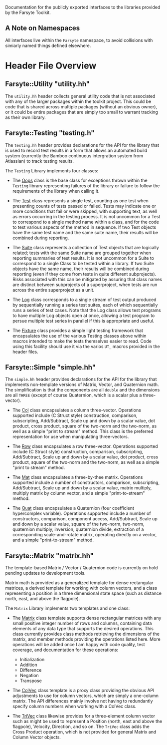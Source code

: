 Documentation for the publicly exported interfaces
to the libraries provided by the Farsyte Toolkit.

A Note on Namespaces
--------------------

All interfaces live within the `Farsyte` namespace, to avoid
collisions with simiarly named things defined elsewhere.

Header File Overview
====================

Farsyte::Utility "utility.hh"
----------------

The `utility.hh` header collects general utility code that
is not associated with any of the larger packages within
the toolkit project. This could be code that is shared
across multiple packages (without an obvious owner), or it
could be entire packages that are simply too small to
warrant tracking as their own library.

Farsyte::Testing "testing.h"
----------------

The `testing.hh` header provides declarations for the API
for the library that is used to record test results in a
form that allows an automated build system (currently the
Bamboo continuous intergration system from Atlassian) to
track testing results.

The `Testing` Library implements four classes:

  * The [Oops](classFarsyte_1_1Testing_1_1Oops.html) class
	is the base class for exceptions thrown within
	the `Testing` library representing failures of
	the library or failure to follow the requirements
	of the library when calling it.

  * The [Test](classFarsyte_1_1Testing_1_1Test.html) class
	represents a single test, counting as one test when presenting
	counts of tests passed or failed. Tests may indicate one or more
	conditions that fail or were skipped, with supporting text, as
	well as errors occurring in the testing process.
	It is not uncommon for a Test to correspond to a single method
    name within a class, and for the code to test various aspects of
    the method in sequence.
	If two Test objects have the same test name and the same suite
    name, their results will be combined during reporting.

  * The [Suite](classFarsyte_1_1Testing_1_1Suite.html) class
	represents a collection of Test objects that are logically
	related; tests with the same Suite name are grouped together when
	reporting summaries of test results.
    It is not uncommon for a Suite to correspond to a single Class to
    be tested within a library.
	If two Suite objects have the same name, their results will be
    combined during reporting (even if they come from tests in quite
    different subprojects). Risks associated with this can be
    mitigated by assuring that class names are distinct between
    subprojects of a superproject, when tests are run across the
    entire superproject as a unit.

  * The [Log](classFarsyte_1_1Testing_1_1Log.html) class
	corresponds to a single stream of test output produced by
	sequentially running a series test suites, each of which
	sequentially runs a series of test cases. Note that the Log class
	allows test programs to have multiple Log objects open at once,
	allowing a test program to persue multiple test series in parallel
	if this is appropriate and useful.

  * The [Fixture](classFarsyte_1_1Testing_1_1Fixture.html) class
	provides a simple light testing framework that encapsulates
	the use of the various Testing classes above within macros
	intended to make the tests themselves easier to read. Code
	using this facility should use it via the varios `UT_` macros
	provided in the header files.

Farsyte::Simple "simple.hh"
---------------

The `simple.hh` header provides declarations for the API
for the library that implements non-template versions of
Matrix, Vector, and Quaternion math. The simplification
is that the components are all `double` and the dimensions
are all `THREE` (except of course Quaternion, which is
a scalar plus a three-vector).

  * The [Col](classFarsyte_1_1Simple_1_1Col.html) class
	encapsulates a column three-vector. Operations
	supported include (C Struct style) construction,
	comparison, subscripting, Add/Subtract, Scale
	up and down by a scalar value, dot product, cross
	product, square of the two-norm and the two-norm,
	as well as a simple "print to stream" method.
	This class is the preferred representation for
	use when manipulating three-vectors.

  * The [Row](classFarsyte_1_1Simple_1_1Row.html) class
	encapsulates a row three-vector. Operations
	supported include (C Struct style) construction,
	comparison, subscripting, Add/Subtract, Scale
	up and down by a scalar value, dot product, cross
	product, square of the two-norm and the two-norm,
	as well as a simple "print to stream" method.

  * The [Mat](classFarsyte_1_1Simple_1_1Mat.html) class
	encapsulates a three-by-thee matrix. Operations
	supported include a number of constructors,
	comparison, subscripting, Add/Subtract, Scale
	up and down by a scalar value, matrix multiply,
	multiply matrix by column vector, and a simple
    "print-to-stream" method.

  * The [Quat](classFarsyte_1_1Simple_1_1Quat.html) class
	encapsulates a Quaternion (four coefficient
	hypercomplex variable). Operations
	supported include a number of constructors,
	comparison, component access, Add/Subtract, Scale
	up and down by a scalar value, square of the
	two-norm, two-norm, quaternion multiply,
	inversion, quaternion divide, extraction of a
	corresponding scale-and-rotate matrix, operating
	directly on a vector, and a simple
    "print-to-stream" method.
	
Farsyte::Matrix "matrix.hh"
---------------

The template-based Matrix / Vector / Quaternion code is
currently on hold pending updates to development tools.

Matrix math is provided as a generalized template for dense
rectangular matrices, a derived template for working with column
vectors, and a class representing a position in a three dimensional
state space (such as distance north, east, and above the flagpole).

The `Matrix` Library implements two templates and one class:

  * The [Matrix](classFarsyte_1_1Matrix_1_1Matrix.html) class
	template supports dense rectangular matrices with any small
	positive integer number of rows and columns, containing data
	elements of any data type that supports the desired operations.
	This class currently provides class methods retrieving the
	dimensions of the matrix, and member methods providing the
	operations listed here.  More operations will be added once I am
	happy with code quality, test coverage, and documentation for
	these operations:
    * Initialization
    * Addition
    * Difference
    * Negation
    * Transpose

  * The [ColVec](classFarsyte_1_1Matrix_1_1Colvec.html) class template
 	is a proxy class providing the obvious API adjustments to use
	for column vectors, which are simply a one-column matrix.
	The API differences mainly involve not having to redundantly
 	specify column numbers when working with a ColVec class.

  * The [TriVec](classFarsyte_1_1Matrix_1_1TriVec.html) class
	likewise provides for a three-element column vector such as might
	be used to represent a Position (north, east and above the
	flagpole), Velocity, Direction, and so on.
	The `TriVec` class adds the Cross Product operation, which is
    not provided for general Matrix and Column Vector objects.


